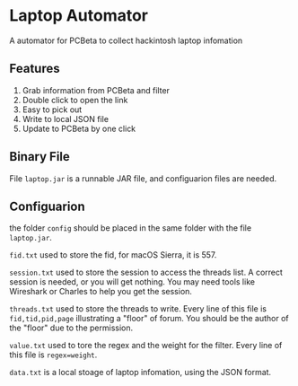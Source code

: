 # Laptop Automator
A automator for PCBeta to collect hackintosh laptop infomation

## Features

1. Grab information from PCBeta and filter
1. Double click to open the link
1. Easy to pick out
1. Write to local JSON file
1. Update to PCBeta by one click

## Binary File

File `laptop.jar` is a runnable JAR file, and configuarion files are needed.

## Configuarion

the folder `config` should be placed in the same folder with the file `laptop.jar`.

`fid.txt` used to store the fid, for macOS Sierra, it is 557.

`session.txt` used to store the session to access the threads list. A correct session is needed, or you will get nothing. You may need tools like Wireshark or Charles to help you get the session.

`threads.txt` used to store the threads to write. Every line of this file is `fid,tid,pid,page` illustrating a "floor" of forum. You should be the author of the "floor" due to the permission.

`value.txt` used to tore the regex and the weight for the filter. Every line of this file is `regex=weight`.

`data.txt` is a local stoage of laptop infomation, using the JSON format.
